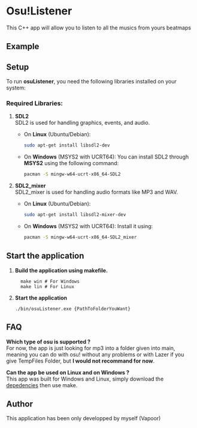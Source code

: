 # Osu!Listener

This C++ app will allow you to listen to all the musics from yours beatmaps

## Example

## Setup

To run **osuListener**, you need the following libraries installed on your system:

### **Required Libraries:**

1. **SDL2**  
   SDL2 is used for handling graphics, events, and audio.

   - On **Linux** (Ubuntu/Debian):
     ```sh
     sudo apt-get install libsdl2-dev
     ```

   - On **Windows** (MSYS2 with UCRT64):
     You can install SDL2 through **MSYS2** using the following command:
     ```sh
     pacman -S mingw-w64-ucrt-x86_64-SDL2
     ```

2. **SDL2_mixer**  
   SDL2_mixer is used for handling audio formats like MP3 and WAV.

   - On **Linux** (Ubuntu/Debian):
     ```sh
     sudo apt-get install libsdl2-mixer-dev
     ```

   - On **Windows** (MSYS2 with UCRT64):
     Install it using:
     ```sh
     pacman -S mingw-w64-ucrt-x86_64-SDL2_mixer
     ```


## Start the application

1. **Build the application using makefile.**
    ```build
      make win # For Windows
      make lin # For Linux
    ```
2. **Start the application**
    ```start
    ./bin/osuListener.exe {PathToFolderYouWant}
    ```

## FAQ

**Which type of osu is supported ?**  
For now, the app is just looking for mp3 into a folder given into main, meaning you can do with osu! without any problems or with Lazer if you give TempFiles Folder, but **I would not recommand for now**.

**Can the app be used on Linux and on Windows ?**   
This app was built for Windows and Linux, simply download the [depedencies](#Setup) then use make.


## Author

This application has been only developped by myself (Vapoor)


